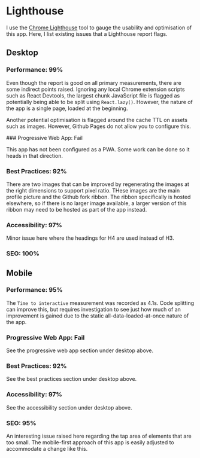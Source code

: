 # Lighthouse

I use the [Chrome Lighthouse](https://developers.google.com/web/tools/lighthouse) tool to gauge the usability and optimisation of this app. Here, I list existing issues that a Lighthouse report flags.

## Desktop

### Performance: 99%

Even though the report is good on all primary measurements, there are some indirect points raised. Ignoring any local Chrome extension scripts such as React Devtools, the largest chunk JavaScript file is flagged as potentially being able to be split using `React.lazy()`. However, the nature of the app is a single page, loaded at the beginning.

Another potential optimisation is flagged around the cache TTL on assets such as images. However, Github Pages do not allow you to configure this.

### Progressive Web App: Fail

This app has not been configured as a PWA. Some work can be done so it heads in that direction.

### Best Practices: 92%

There are two images that can be improved by regenerating the images at the right dimensions to support pixel ratio. THese images are the main profile picture and the Github fork ribbon. The ribbon specifically is hosted elsewhere, so if there is no larger image available, a larger version of this ribbon may need to be hosted as part of the app instead.

### Accessibility: 97%

Minor issue here where the headings for H4 are used instead of H3.

### SEO: 100%

## Mobile

### Performance: 95%

The `Time to interactive` measurement was recorded as 4.1s. Code splitting can improve this, but requires investigation to see just how much of an improvement is gained due to the static all-data-loaded-at-once nature of the app.

### Progressive Web App: Fail

See the progressive web app section under desktop above.

### Best Practices: 92%

See the best practices section under desktop above.

### Accessibility: 97%

See the accessibility section under desktop above.

### SEO: 95%

An interesting issue raised here regarding the tap area of elements that are too small. The mobile-first approach of this app is easily adjusted to accommodate a change like this.
